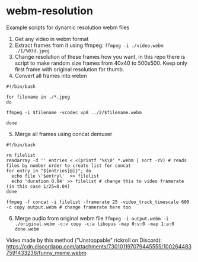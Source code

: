 # webm-resolution
Example scripts for dynamic resolution webm files

1. Get any video in webm format
2. Extract frames from it using ffmpeg:
`ffmpeg -i ./video.webm ./1/%03d.jpeg`
3. Change resolution of these frames how you want, in this repo there is script to make random size frames from 40x40 to 500x500. Keep only first frame with original resolution for thumb.
4. Convert all frames into webm
```
#!/bin/bash

for filename in ./*.jpeg
do

ffmpeg -i $filename -vcodec vp8 ../2/$filename.webm

done
```
5. Merge all frames using concat demuxer
```
#!/bin/bash

rm filelist
readarray -d '' entries < <(printf '%s\0' *.webm | sort -zV) # reads files by number order to create list for concat
for entry in "${entries[@]}"; do
  echo file \'$entry\'  >> filelist
  echo 'duration 0.04' >> filelist # change this to video framerate (in this case 1/25=0.04)
done

ffmpeg -f concat -i filelist -framerate 25 -video_track_timescale 600 -c copy output.webm # change framerate here too

```
6. Merge audio from original webm file
`ffmpeg -i output.webm -i ./original.webm -c:v copy -c:a libopus -map 0:v:0 -map 1:a:0 done.webm`

Video made by this method ("Unstoppable" rickroll on Discord): https://cdn.discordapp.com/attachments/730101197079445555/1002644837591433236/funny_meme.webm

